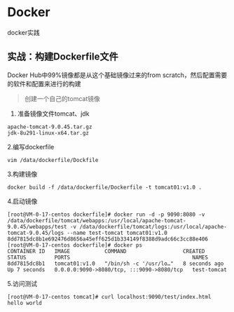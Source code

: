 # Docker
docker实践

## 实战：构建Dockerfile文件
Docker Hub中99%镜像都是从这个基础镜像过来的from scratch，然后配置需要的软件和配置来进行的构建

> 创建一个自己的tomcat镜像
1. 准备镜像文件tomcat、jdk
```shell
apache-tomcat-9.0.45.tar.gz
jdk-8u291-linux-x64.tar.gz
```

2.编写dockerfile
```shell
vim /data/dockerfile/Dockfile
```
3.构建镜像
```shell
docker build -f /data/dockerfile/Dockerfile -t tomcat01:v1.0 .
```
4.启动镜像
```shell
[root@VM-0-17-centos dockerfile]# docker run -d -p 9090:8080 -v /data/dockerfile/tomcat/webapps:/usr/local/apache-tomcat-9.0.45/webapps/test -v /data/dockerfile/tomcat/logs:/usr/local/apache-tomcat-9.0.45/logs --name test-tomcat tomcat01:v1.0
8dd7815dc8b1e692476d8656a45eff625d1b334149f8388d9adc66c3cc88e406
[root@VM-0-17-centos dockerfile]# docker ps
CONTAINER ID   IMAGE           COMMAND                  CREATED         STATUS         PORTS                                       NAMES
8dd7815dc8b1   tomcat01:v1.0   "/bin/sh -c '/usr/lo…"   8 seconds ago   Up 7 seconds   0.0.0.0:9090->8080/tcp, :::9090->8080/tcp   test-tomcat
```
5.访问测试
```shell
[root@VM-0-17-centos tomcat]# curl localhost:9090/test/index.html
hello world
```

